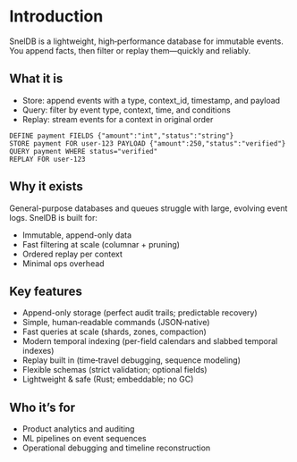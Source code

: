 # Introduction

SnelDB is a lightweight, high‑performance database for immutable events. You append facts, then filter or replay them—quickly and reliably.

## What it is

- Store: append events with a type, context_id, timestamp, and payload
- Query: filter by event type, context, time, and conditions
- Replay: stream events for a context in original order

```sneldb
DEFINE payment FIELDS {"amount":"int","status":"string"}
STORE payment FOR user-123 PAYLOAD {"amount":250,"status":"verified"}
QUERY payment WHERE status="verified"
REPLAY FOR user-123
```

## Why it exists

General-purpose databases and queues struggle with large, evolving event logs. SnelDB is built for:

- Immutable, append-only data
- Fast filtering at scale (columnar + pruning)
- Ordered replay per context
- Minimal ops overhead

## Key features

- Append-only storage (perfect audit trails; predictable recovery)
- Simple, human‑readable commands (JSON‑native)
- Fast queries at scale (shards, zones, compaction)
- Modern temporal indexing (per-field calendars and slabbed temporal indexes)
- Replay built in (time‑travel debugging, sequence modeling)
- Flexible schemas (strict validation; optional fields)
- Lightweight & safe (Rust; embeddable; no GC)

## Who it’s for

- Product analytics and auditing
- ML pipelines on event sequences
- Operational debugging and timeline reconstruction
